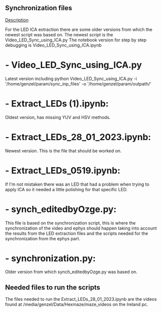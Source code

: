## Synchronization files
[Description](https://docs.google.com/document/d/1C5po2i44sqhHxwp52voB_3vZT7CsPBjcpynkymEkAQY/edit)

For the LED ICA extraction there are some older versions from which the newest script was based on. 
The newest script is the Video_LED_Sync_using_ICA.py 
The notebook version for step by step debugging is Video_LED_Sync_using_ICA.ipynb

# - Video_LED_Sync_using_ICA.py
Latest version including 
python Video_LED_Sync_using_ICA.py -i '/home/genzel/param/sync_inp_files' -o '/home/genzel/param/outpath/'


# - Extract_LEDs (1).ipynb: 
Oldest version, has missing YUV and HSV methods.

# - Extract_LEDs_28_01_2023.ipynb:
Newest version. This is the file that should be worked on.


# - Extract_LEDs_0519.ipynb:
If I'm not mistaken there was an LED that had a problem when trying to apply ICA so it needed a little polishing for that specific LED.


# - synch_editedbyOzge.py:
This file is based on the synchronization script, this is where the synchronization of the video and ephys should happen taking into account the results from the LED extraction files and the scripts needed for the synchronization from the ephys part.

# - synchronization.py:
Older version from which synch_editedbyOzge.py was based on.


## Needed files to run the scripts
The files needed to run the Extract_LEDs_28_01_2023.ipynb are the videos found at /media/genzel/Data/Hexmaze/maze_videos on the Ireland pc.
